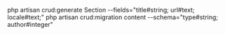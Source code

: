 php artisan crud:generate Section --fields="title#string; url#text; locale#text;"
php artisan crud:migration content --schema="type#string; author#integer"